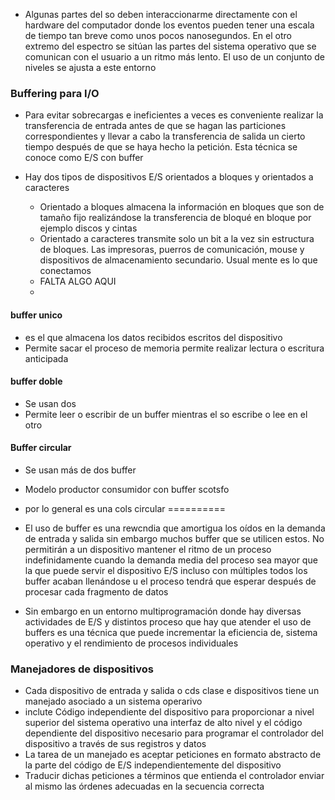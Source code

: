- Algunas partes del so deben interaccionarme directamente con el hardware del computador donde los eventos pueden tener una escala de tiempo tan breve como unos pocos nanosegundos. En el otro extremo del espectro se sitúan las partes del sistema operativo que se comunican con el usuario a un ritmo más lento. El uso de un conjunto de niveles se ajusta a este entorno
### Buffering para I/O

- Para evitar sobrecargas e ineficientes a veces es conveniente realizar la transferencia de entrada antes de que se hagan las particiones correspondientes y llevar a cabo la transferencia de salida un cierto tiempo después de que se haya hecho la petición. Esta técnica se conoce como E/S con buffer

- Hay dos tipos de dispositivos E/S orientados a bloques y orientados a caracteres
	- Orientado a bloques almacena la información en bloques que son  de tamaño fijo realizándose la transferencia de bloqué en bloque por ejemplo discos y cintas
	- Orientado a caracteres transmite solo un bit a la vez sin estructura de bloques. Las impresoras, puerros de comunicación, mouse y dispositivos de almacenamiento secundario. Usual mente es lo que conectamos 
	- FALTA ALGO AQUI
	- 
#### buffer unico

- es el que almacena los datos recibidos escritos del dispositivo 
- Permite sacar el proceso de memoria permite realizar lectura o escritura anticipada
#### buffer doble

- Se usan dos
- Permite leer o escribir de un buffer mientras el so escribe o lee en el otro

#### Buffer circular

- Se usan más de dos buffer 
- Modelo productor consumidor con buffer scotsfo
-  por lo general es una cols circular 
==========
- El uso de buffer es una rewcndia que amortigua los oídos en la demanda de entrada y salida sin embargo muchos buffer que se utilicen estos. No permitirán a un dispositivo mantener el ritmo de un proceso indefinidamente cuando la demanda media del proceso sea mayor que la que puede servir el dispositivo E/S incluso con múltiples todos los buffer acaban llenándose u el proceso tendrá que esperar después de procesar cada fragmento de datos 

- Sin embargo en un entorno multiprogramación donde hay diversas actividades de E/S y distintos proceso que hay que atender el uso de buffers es una técnica que puede incrementar la eficiencia de, sistema operativo y el rendimiento de procesos individuales

### Manejadores de dispositivos

- Cada dispositivo de entrada y salida o cds clase e dispositivos tiene un manejado asociado a un sistema operarivo
- inclute Código independiente del dispositivo para proporcionar a nivel superior del sistema operativo una interfaz de alto nivel y el código dependiente del dispositivo necesario para programar el controlador del dispositivo a través de sus registros y datos
- La tarea de un manejado es aceptar peticiones en formato abstracto de la parte del código de E/S independientemente del dispositivo
- Traducir dichas peticiones a términos que entienda el controlador enviar al mismo las órdenes adecuadas en la secuencia correcta 
